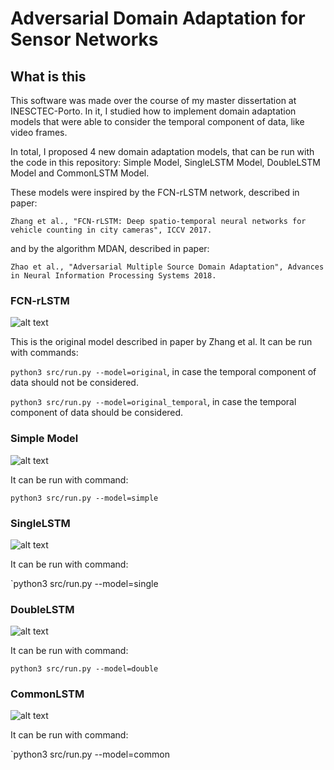 # Adversarial Domain Adaptation for Sensor Networks

## What is this
This software was made over the course of my master dissertation at INESCTEC-Porto. In it, I studied how to implement domain adaptation models that were able to consider the temporal component of data, like video frames.

In total, I proposed 4 new domain adaptation models, that can be run with the code in this repository: Simple Model, SingleLSTM Model, DoubleLSTM Model and CommonLSTM Model. 

These models were inspired by the FCN-rLSTM network, described in paper:

```Zhang et al., "FCN-rLSTM: Deep spatio-temporal neural networks for vehicle counting in city cameras", ICCV 2017.```

and by the algorithm MDAN, described in paper:

`Zhao et al., "Adversarial Multiple Source Domain Adaptation", Advances in Neural Information Processing Systems 2018.`

### FCN-rLSTM

![alt text](https://imgur.com/aly17za.png)

This is the original model described in paper by Zhang et al. It can be run with commands:

`python3 src/run.py --model=original`, in case the temporal component of data should not be considered.

`python3 src/run.py --model=original_temporal`, in case the temporal component of data should be considered.

### Simple Model

![alt text](https://imgur.com/HPdMQGe.png)

It can be run with command:

`python3 src/run.py --model=simple`

### SingleLSTM

![alt text](https://imgur.com/ZYQZmR5.png)

It can be run with command:

`python3 src/run.py --model=single

### DoubleLSTM

![alt text](https://imgur.com/ZIEcDAO.png)

It can be run with command:

`python3 src/run.py --model=double`

### CommonLSTM

![alt text](https://imgur.com/oKHl1EW.png)

It can be run with command:

`python3 src/run.py --model=common

